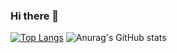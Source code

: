 ### Hi there 👋

[![Top Langs](https://github-readme-stats.vercel.app/api/top-langs/?username=CatRaiden&layout=compact)](https://github.com/anuraghazra/github-readme-stats) ![Anurag's GitHub stats](https://github-readme-stats.vercel.app/api?username=CatRaiden&show_icons=true)

<!--
**CatRaiden/CatRaiden** is a ✨ _special_ ✨ repository because its `README.md` (this file) appears on your GitHub profile.

Here are some ideas to get you started:

- 🔭 I’m currently working on ...
- 🌱 I’m currently learning ...
- 👯 I’m looking to collaborate on ...
- 🤔 I’m looking for help with ...
- 💬 Ask me about ...
- 📫 How to reach me: ...
- 😄 Pronouns: ...
- ⚡ Fun fact: ...
-->
